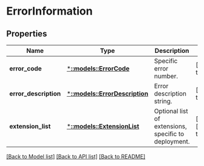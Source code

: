 # ErrorInformation

## Properties
Name | Type | Description | Notes
------------ | ------------- | ------------- | -------------
**error_code** | [***::models::ErrorCode**](ErrorCode.md) | Specific error number. | [default to null]
**error_description** | [***::models::ErrorDescription**](ErrorDescription.md) | Error description string. | [default to null]
**extension_list** | [***::models::ExtensionList**](ExtensionList.md) | Optional list of extensions, specific to deployment. | [optional] [default to null]

[[Back to Model list]](../README.md#documentation-for-models) [[Back to API list]](../README.md#documentation-for-api-endpoints) [[Back to README]](../README.md)


